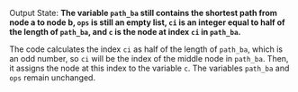 Output State: **The variable `path_ba` still contains the shortest path from node a to node b, `ops` is still an empty list, `ci` is an integer equal to half of the length of `path_ba`, and `c` is the node at index `ci` in `path_ba`.**

The code calculates the index `ci` as half of the length of `path_ba`, which is an odd number, so `ci` will be the index of the middle node in `path_ba`. Then, it assigns the node at this index to the variable `c`. The variables `path_ba` and `ops` remain unchanged.
